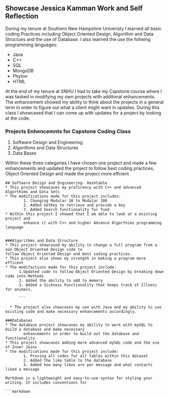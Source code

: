 ## Showcase Jessica Kamman Work and Self Reflection 
During my tenure at Southern New Hampshire Univeristy I learned all basic coding Practices including Object Oriented Design, Algorithm and Data Structues and the use of Database. I also learned the use the follwing programming languages: 
* Java
* C++
* SQL
* MongoDB
* Phyton
* HTML

At the end of my tenure at SNHU I had to take my Capstone course where I was tasked in modifying my own projects with additonal enhancements. The enhancement showed my ability to think about the projects in a general term in order to figure out what a client might want in updates. During this class I showcased that I can come up with updates for a project by looking at the code. 


### Projects Enhencemnts for Capstone Coding Class 
1. Software Design and Engineering 
2. Algorithms and Data Structures
3. Data Bases

Within these three categories I have chosen one project and made a few enhancements and updated the 
project to follow best coding practices, Object Oriented Design and made the project more effcient. 
```
## Software Design and Engineering- Hashtable 
* This project showcases my proficency with C++ and advanced Algorthims and Data Sets
* The modifications made for this project includes: 
        1. Changing Modular 10 to Modular 100
        2. Added GetKey to retrieve and provide a key
        3. Added Search functionality for fund
* Within this project I showed that I am able to look at a existing project and 
        enhance it with C++ and higher Advance Algorthims programming language
        

```

```
###Algorithms and Data Structure
* This project showcased my ability to change a full program from a non Object Oriented Design code to 
follow Object Oriented Design and best coding practices. 
* This project also shows my strength in making a program more efficent
* The modifactions made for this project include: 
      1.Updated code to follow Object Oriented Design by breaking down code into Methods
      2. Added the ability to add to memory 
      3. Added a Sickness Functionality that keeps track of Illness for animals. 
      
      ```
      
  * The project also showcases my use with Java and my ability to use existing code and make necessary enhancements accordingly. 

```

```
###Databases 
* The database project showcases my ability to work with mySQL to build a database and make necessary 
        enhancements in order to build out the database and functionality. 
* This project showcases adding more advanced mySQL code and the use of Inner Joins
* the modifications made for this project include: 
        1. Proving all codes for all tables within this dataset
        2. Added the like table to the database
        3. Added how many likes are per message and what contacts liked a message

Markdown is a lightweight and easy-to-use syntax for styling your writing. It includes conventions for

```markdown

